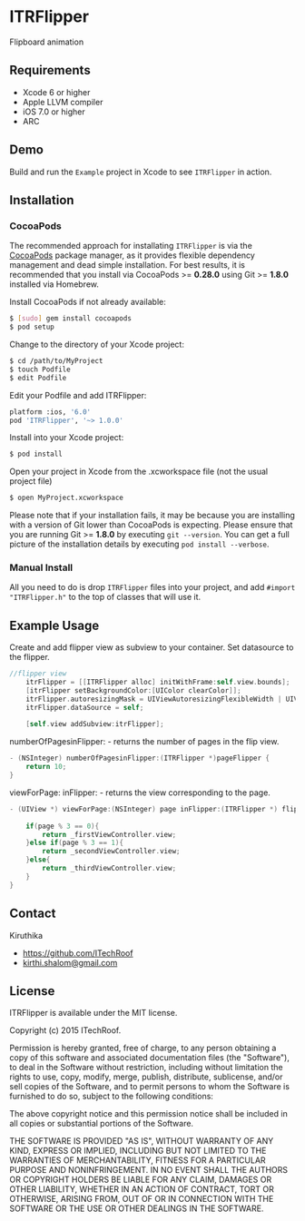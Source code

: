 # ITRFlipper
Flipboard animation

## Requirements
* Xcode 6 or higher
* Apple LLVM compiler
* iOS 7.0 or higher
* ARC

## Demo

Build and run the `Example` project in Xcode to see `ITRFlipper` in action.

## Installation

### CocoaPods

The recommended approach for installating `ITRFlipper` is via the [CocoaPods](http://cocoapods.org/) package manager, as it provides flexible dependency management and dead simple installation.
For best results, it is recommended that you install via CocoaPods >= **0.28.0** using Git >= **1.8.0** installed via Homebrew.

Install CocoaPods if not already available:

``` bash
$ [sudo] gem install cocoapods
$ pod setup
```

Change to the directory of your Xcode project:

``` bash
$ cd /path/to/MyProject
$ touch Podfile
$ edit Podfile
```

Edit your Podfile and add ITRFlipper:

``` bash
platform :ios, '6.0'
pod 'ITRFlipper', '~> 1.0.0'
```

Install into your Xcode project:

``` bash
$ pod install
```

Open your project in Xcode from the .xcworkspace file (not the usual project file)

``` bash
$ open MyProject.xcworkspace
```

Please note that if your installation fails, it may be because you are installing with a version of Git lower than CocoaPods is expecting. Please ensure that you are running Git >= **1.8.0** by executing `git --version`. You can get a full picture of the installation details by executing `pod install --verbose`.

### Manual Install

All you need to do is drop `ITRFlipper` files into your project, and add `#import "ITRFlipper.h"` to the top of classes that will use it.

## Example Usage

Create and add flipper view as subview to your container. Set datasource to the flipper.

``` objective-c
//flipper view
    itrFlipper = [[ITRFlipper alloc] initWithFrame:self.view.bounds];
    [itrFlipper setBackgroundColor:[UIColor clearColor]];
    itrFlipper.autoresizingMask = UIViewAutoresizingFlexibleWidth | UIViewAutoresizingFlexibleHeight;
    itrFlipper.dataSource = self;
    
    [self.view addSubview:itrFlipper];
```
numberOfPagesinFlipper: - returns the number of pages in the flip view.

``` objective-c
- (NSInteger) numberOfPagesinFlipper:(ITRFlipper *)pageFlipper {
    return 10;
}

```
viewForPage: inFlipper: - returns the view corresponding to the page.

``` objective-c
- (UIView *) viewForPage:(NSInteger) page inFlipper:(ITRFlipper *) flipper {
    
    if(page % 3 == 0){
        return _firstViewController.view;
    }else if(page % 3 == 1){
        return _secondViewController.view;
    }else{
        return _thirdViewController.view;
    }
}

```

## Contact

Kiruthika

- https://github.com/ITechRoof
- kirthi.shalom@gmail.com

## License

ITRFlipper is available under the MIT license.

Copyright (c) 2015 ITechRoof.

Permission is hereby granted, free of charge, to any person obtaining a copy of this software and associated documentation files (the "Software"), to deal in the Software without restriction, including without limitation the rights to use, copy, modify, merge, publish, distribute, sublicense, and/or sell copies of the Software, and to permit persons to whom the Software is furnished to do so, subject to the following conditions:

The above copyright notice and this permission notice shall be included in all copies or substantial portions of the Software.

THE SOFTWARE IS PROVIDED "AS IS", WITHOUT WARRANTY OF ANY KIND, EXPRESS OR IMPLIED, INCLUDING BUT NOT LIMITED TO THE WARRANTIES OF MERCHANTABILITY, FITNESS FOR A PARTICULAR PURPOSE AND NONINFRINGEMENT. IN NO EVENT SHALL THE AUTHORS OR COPYRIGHT HOLDERS BE LIABLE FOR ANY CLAIM, DAMAGES OR OTHER LIABILITY, WHETHER IN AN ACTION OF CONTRACT, TORT OR OTHERWISE, ARISING FROM, OUT OF OR IN CONNECTION WITH THE SOFTWARE OR THE USE OR OTHER DEALINGS IN THE SOFTWARE.


